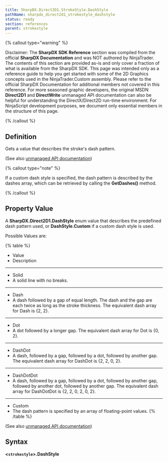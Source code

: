 ```yaml
---
title: SharpDX.Direct2D1.StrokeStyle.DashStyle
pathName: sharpdx_direct2d1_strokestyle_dashstyle
status: ready
section: references
parent: strokestyle
---
```


{% callout type="warning" %}

Disclaimer: The **SharpDX SDK Reference** section was compiled from the official **SharpDX Documentation** and was NOT authored by NinjaTrader. The contents of this section are provided as-is and only cover a fraction of what is available from the SharpDX SDK. This page was intended only as a reference guide to help you get started with some of the 2D Graphics concepts used in the NinjaTrader.Custom assembly. Please refer to the official SharpDX Documentation for additional members not covered in this reference. For more seasoned graphic developers, the original MSDN **Direct2D1** and **DirectWrite** unmanaged API documentation can also be helpful for understanding the DirectX/Direct2D run-time environment. For NinjaScript development purposes, we document only essential members in the structure of this page.

{% /callout %}

## Definition

Gets a value that describes the stroke's dash pattern.

(See also [unmanaged API documentation](http://msdn.microsoft.com/en-us/library/dd372217.aspx))

{% callout type="note" %}

If a custom dash style is specified, the dash pattern is described by the dashes array, which can be retrieved by calling the **GetDashes()** method.

{% /callout %}

## Property Value

A **SharpDX.Direct2D1.DashStyle** enum value that describes the predefined dash pattern used, or **DashStyle.Custom** if a custom dash style is used.

Possible Values are:

{% table %}

* Value
* Description

---

* Solid
* A solid line with no breaks.

---

* Dash
* A dash followed by a gap of equal length. The dash and the gap are each twice as long as the stroke thickness. The equivalent dash array for Dash is {2, 2}.

---

* Dot
* A dot followed by a longer gap. The equivalent dash array for Dot is {0, 2}.

---

* DashDot
* A dash, followed by a gap, followed by a dot, followed by another gap. The equivalent dash array for DashDot is {2, 2, 0, 2}.

---

* DashDotDot
* A dash, followed by a gap, followed by a dot, followed by another gap, followed by another dot, followed by another gap. The equivalent dash array for DashDotDot is {2, 2, 0, 2, 0, 2}.

---

* Custom
* The dash pattern is specified by an array of floating-point values.
{% /table %}

(See also [unmanaged API documentation](http://msdn.microsoft.com/en-us/library/dd368087.aspx))

## Syntax

**<`strokestyle`>.DashStyle**
